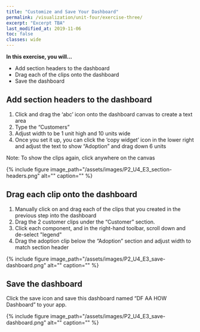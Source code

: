 ```yaml
---
title: "Customize and Save Your Dashboard"
permalink: /visualization/unit-four/exercise-three/
excerpt: "Excerpt TBA"
last_modified_at: 2019-11-06
toc: false
classes: wide
---
```


**In this exercise, you will...**

* Add section headers to the dashboard
* Drag each of the clips onto the dashboard 
* Save the dashboard 



<!-- -------------------- TASK BOUNDARY -------------------- -->


## Add section headers to the dashboard

1. Click and drag the ‘abc’ icon onto the dashboard canvas to create a text area
2. Type the “Customers” 
3. Adjust width to be 1 unit high and 10 units wide
4. Once you set it up, you can click the ‘copy widget’ icon in the lower right and adjust the text to show “Adoption” and drag down 6 units

Note: To show the clips again, click anywhere on the canvas 

{% include figure image_path="/assets/images/P2_U4_E3_section-headers.png" alt="" caption="" %}



<!-- -------------------- TASK BOUNDARY -------------------- -->

## Drag each clip onto the dashboard

1. Manually click on and drag each of the clips that you created in the previous step into the dashboard
2. Drag the 2 customer clips under the “Customer” section. 
3. Click each component, and in the right-hand toolbar, scroll down and de-select "legend"
4. Drag the adoption clip below the “Adoption” section and adjust width to match section header

{% include figure image_path="/assets/images/P2_U4_E3_save-dashboard.png" alt="" caption="" %}

<!-- -------------------- TASK BOUNDARY -------------------- -->

## Save the dashboard 

Click the save icon and save this dashboard named “DF AA HOW Dashboard” to your app. 

{% include figure image_path="/assets/images/P2_U4_E3_save-dashboard.png" alt="" caption="" %}
